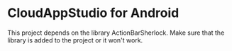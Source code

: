 CloudAppStudio for Android
=========================

This project depends on the library ActionBarSherlock.
Make sure that the library is added to the project or it won't work.
